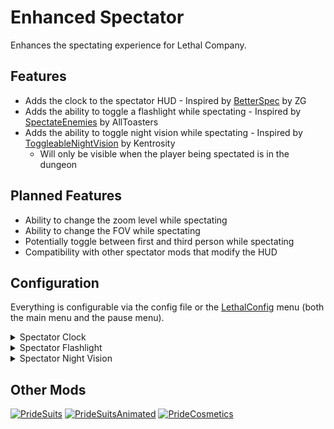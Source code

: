 # Enhanced Spectator
Enhances the spectating experience for Lethal Company.

## Features
- Adds the clock to the spectator HUD \- Inspired by [BetterSpec](https://thunderstore.io/c/lethal-company/p/ZG/BetterSpec/) by ZG
- Adds the ability to toggle a flashlight while spectating \- Inspired by [SpectateEnemies](https://thunderstore.io/c/lethal-company/p/AllToasters/SpectateEnemies/) by AllToasters
- Adds the ability to toggle night vision while spectating \- Inspired by [ToggleableNightVision](https://thunderstore.io/c/lethal-company/p/kentrosity/ToggleableNightVision/) by Kentrosity
  - Will only be visible when the player being spectated is in the dungeon

## Planned Features
- Ability to change the zoom level while spectating
- Ability to change the FOV while spectating
- Potentially toggle between first and third person while spectating
- Compatibility with other spectator mods that modify the HUD

## Configuration
Everything is configurable via the config file or the [LethalConfig](https://thunderstore.io/c/lethal-company/p/AinaVT/LethalConfig/) menu (both the main menu and the pause menu).

<details>
  <summary>Spectator Clock</summary>
  
  ### Enabling or Disabling the spectator clock
  The ```Allowed``` setting lets you enable or disable the clock entirely

  ```cfg
    ## Allow clock while spectating.
    # Setting type: Boolean
    # Default value: true
    Allowed = true
  ```
  
  ### Move the "(Specating: Player)" text down
  The ```Rasied Clock Support``` setting lets you move the spectating text down so it doesnt interfere with the clock if you are using mods that move the clocks position higher (e.g. [LCBetterClock](https://thunderstore.io/c/lethal-company/p/BlueAmulet/LCBetterClock/)).

  ```cfg
    ## Moves the text showing who you are spectating down a bit to support mods that move the clock position higher (e.g. LCBetterClock).
    # Setting type: Boolean
    # Default value: false
    Rasied Clock Support = false
  ```
  
</details>

<details>
  <summary>Spectator Flashlight</summary>
  
  ### Enabling or Disabling the spectator flashlight
  The ```Allowed``` setting lets you enable or disable the flashlight entirely.

  ```cfg
    ## Allow flashlight while spectating.
    # Setting type: Boolean
    # Default value: true
    Allowed = true
  ```
  
  ### Change the spectator flashlight key binding (Requires game restart)
  The ```Keybind``` setting lets you customize which keybind the mod uses for the flashlight.

  ```cfg
    ## Input binding to toggle flashlight while spectating.
    # Setting type: String
    # Default value: <Keyboard>/f
    Keybind = <Keyboard>/f

  ```
</details>

<details>
  <summary>Spectator Night Vision</summary>
  
  ### Enabling or Disabling spectator night vision
  The ```Allowed``` setting lets you enable or disable night vision entirely.

  ```cfg
    ## Allow night vision while spectating.
    # Setting type: Boolean
    # Default value: true
    Allowed = true
  ```
  
  ### Set the intensity of night vision
  The ```Intensity``` setting lets you change how bright the night vision is.

  ```cfg
    ## This is how bright the night vision makes the environment when enabled.
    # Setting type: Single
    # Default value: 7500
    # Range: 100 - 100000 (higher is brighter)
    Intensity = 7500
  ```
  
  ### Enable darkness intensity scaling
  The ```Modify Darkness``` setting enables the ```Darkness Modifier``` setting below. Its used to change the darkness intensity scaling. Use this if you are running mods like Diversity that have darker darkness values.

  ```cfg
    ## Some mods (Diversity) change the default darkness intensity value. This setting enables the below option.
    # Setting type: Boolean
    # Default value: false
    Modify Darkness = false
  ```
  
  ### Modify the darkness intensity scale
  The ```Darkness Modifier``` setting lets you change the default darkness intensity scaling.

  ```cfg
    ## This option modifies the default darkness intensity value.
    # Setting type: Single
    # Default value: 1
    # Range: 0.0 - 1.0
    Darkness Modifier = 1
  ```
  
  ### Change the spectator night vision key binding (Requires game restart)
  The ```Keybind``` setting lets you customize which keybind the mod uses for the night vision.

  ```cfg
    ## Input binding to toggle night vision while spectating.
    # Setting type: String
    # Default value: <Keyboard>/n
    Keybind = <Keyboard>/n
  ```
</details>

## Other Mods
[![PrideSuits](https://gcdn.thunderstore.io/live/repository/icons/PXC-PrideSuits-1.0.2.png.128x128_q95.jpg 'PrideSuits')](https://thunderstore.io/c/lethal-company/p/PXC/PrideSuits/)
[![PrideSuitsAnimated](https://gcdn.thunderstore.io/live/repository/icons/PXC-PrideSuitsAnimated-1.0.1.png.128x128_q95.jpg 'PrideSuitsAnimated')](https://thunderstore.io/c/lethal-company/p/PXC/PrideSuitsAnimated/)
[![PrideCosmetics](https://gcdn.thunderstore.io/live/repository/icons/PXC-PrideCosmetics-1.0.2.png.128x128_q95.png 'PrideCosmetics')](https://thunderstore.io/c/lethal-company/p/PXC/PrideCosmetics/)